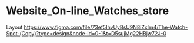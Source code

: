 # Website_On-line_Watches_store
Layout
https://www.figma.com/file/73ef5IhvUyBsU9N8iZxIm4/The-Watch-Spot-(Copy)?type=design&node-id=0-1&t=D5sujMg22HBjw72J-0
